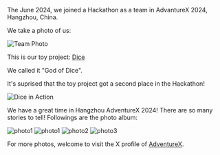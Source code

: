 The June 2024, we joined a Hackathon as a team in AdvantureX 2024, Hangzhou, China.

We take a photo of us:

![Team Photo](/adventure-x-hangzhou-2024.png)

This is our toy project: [Dice](https://github.com/Bug-Duck/dice)

We called it "God of Dice".

It's suprised that the toy project got a second place in the Hackathon!

![Dice in Action](/advx2024-image/award.png)

We have a great time in Hangzhou AdventureX 2024! There are so many stories to tell! Followings are the photo album:

![photo1](/advx2024-image/image.png)
![photo1](/advx2024-image/image1.png)
![photo2](/advx2024-image/image2.png)
![photo3](/advx2024-image/image3.png)

For more photos, welcome to visit the X profile of [AdventureX](https://x.com/adventurex_plan).
